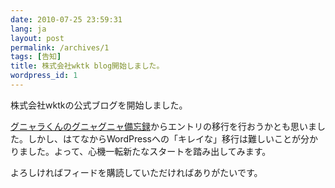 ```yaml
---
date: 2010-07-25 23:59:31
lang: ja
layout: post
permalink: /archives/1
tags: [告知]
title: 株式会社wktk blog開始しました。
wordpress_id: 1
---
```

株式会社wktkの公式ブログを開始しました。

<a title="グニャラくんのグニャグニャ備忘録" href="http://d.hatena.ne.jp/tasukuchan/" target="_blank">グニャラくんのグニャグニャ備忘録</a>からエントリの移行を行おうかとも思いました。しかし、はてなからWordPressへの「キレイな」移行は難しいことが分かりました。よって、心機一転新たなスタートを踏み出してみます。

よろしければフィードを購読していただければありがたいです。
